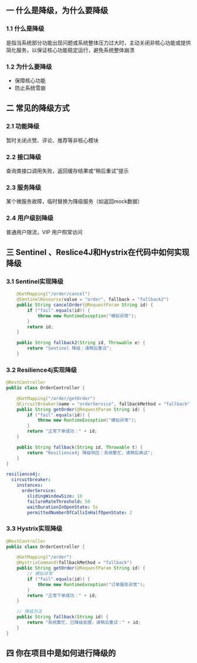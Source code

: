 ## 一 什么是降级，为什么要降级
### 1.1 什么是降级
是指当系统部分功能出现问题或系统整体压力过大时，主动关闭非核心功能或提供简化服务，以保证核心功能稳定运行，避免系统整体崩溃  

### 1.2 为什么要降级
* 保障核心功能
* 防止系统雪崩

## 二 常见的降级方式
### 2.1 功能降级
暂时关闭点赞、评论、推荐等非核心模块

### 2.2 接口降级
查询类接口调用失败，返回缓存结果或“稍后重试”提示

### 2.3 服务降级
某个微服务故障，临时替换为降级服务（如返回mock数据）

### 2.4 用户级别降级
普通用户限流，VIP 用户照常访问

## 三 Sentinel 、Reslice4J和Hystrix在代码中如何实现降级
### 3.1 Sentinel实现降级
```java
    @GetMapping("/order/cancel")
    @SentinelResource(value = "order", fallback = "fallback2")
    public String cancelOrder(@RequestParam String id) {
        if ("fail".equals(id)) {
            throw new RuntimeException("模拟异常");
        }
        return id;
    }

    public String fallback2(String id, Throwable e) {
        return "Sentinel 降级：请稍后重试";
    }
```
### 3.2 Resilience4j实现降级
```java
@RestController
public class OrderController {

    @GetMapping("/order/getOrder")
    @CircuitBreaker(name = "orderService", fallbackMethod = "fallback")
    public String getOrder(@RequestParam String id) {
        if ("fail".equals(id)) {
            throw new RuntimeException("模拟异常");
        }
        return "正常下单成功：" + id;
    }

    public String fallback(String id, Throwable t) {
        return "Resilience4j 降级响应：系统繁忙，请稍后再试";
    }
}
```

```yaml
resilience4j:
  circuitbreaker:
    instances:
      orderService:
        slidingWindowSize: 10
        failureRateThreshold: 50
        waitDurationInOpenState: 5s
        permittedNumberOfCallsInHalfOpenState: 2
```
### 3.3 Hystrix实现降级
```java
@RestController
public class OrderController {

    @GetMapping("/order")
    @HystrixCommand(fallbackMethod = "fallback")
    public String getOrder(@RequestParam String id) {
        // 模拟异常
        if ("fail".equals(id)) {
            throw new RuntimeException("订单服务异常");
        }
        return "正常下单成功：" + id;
    }

    // 降级方法
    public String fallback(String id) {
        return "系统繁忙，已降级处理，请稍后重试：" + id;
    }
}
```
## 四 你在项目中是如何进行降级的